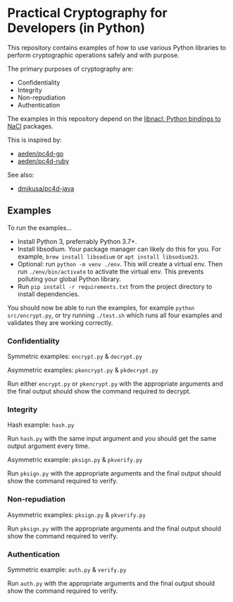 # Practical Cryptography for Developers (in Python)

This repository contains examples of how to use various Python libraries to perform cryptographic operations safely and with purpose.

The primary purposes of cryptography are:

- Confidentiality
- Integrity
- Non-repudiation
- Authentication

The examples in this repository depend on the [libnacl: Python bindings to NaCl](https://libnacl.readthedocs.io/en/latest/) packages.

This is inspired by:

- [aeden/pc4d-go](https://github.com/aeden/pc4d-go)
- [aeden/pc4d-ruby](https://github.com/aeden/pc4d-ruby)

See also:

- [dmikusa/pc4d-java](https://github.com/dmikusa/pc4d-java)

## Examples

To run the examples...

- Install Python 3, preferrably Python 3.7+.
- Install libsodium. Your package manager can likely do this for you. For example, `brew install libsodium` or `apt install libsodium23`.
- Optional: run `python -m venv ./env`. This will create a virtual env. Then run `./env/bin/activate` to activate the virtual env. This prevents polluting your global Python library.
- Run `pip install -r requirements.txt` from the project directory to install dependencies.

You should now be able to run the examples, for example `python src/encrypt.py`, or try running `./test.sh` which runs all four examples and validates they are working correctly.

### Confidentiality

Symmetric examples: `encrypt.py` & `decrypt.py`

Asymmetric examples: `pkencrypt.py` & `pkdecrypt.py`

Run either `encrypt.py` or `pkencrypt.py` with the appropriate arguments and the final output should show the command required to decrypt.

### Integrity

Hash example: `hash.py`

Run `hash.py` with the same input argument and you should get the same output argument every time.

Asymmetric example: `pksign.py` & `pkverify.py`

Run `pksign.py` with the appropriate arguments and the final output should show the command required to verify.

### Non-repudiation

Asymmetric examples: `pksign.py` & `pkverify.py`

Run `pksign.py` with the appropriate arguments and the final output should show the command required to verify.

### Authentication

Symmetric example: `auth.py` & `verify.py`

Run `auth.py` with the appropriate arguments and the final output should show the command required to verify.
